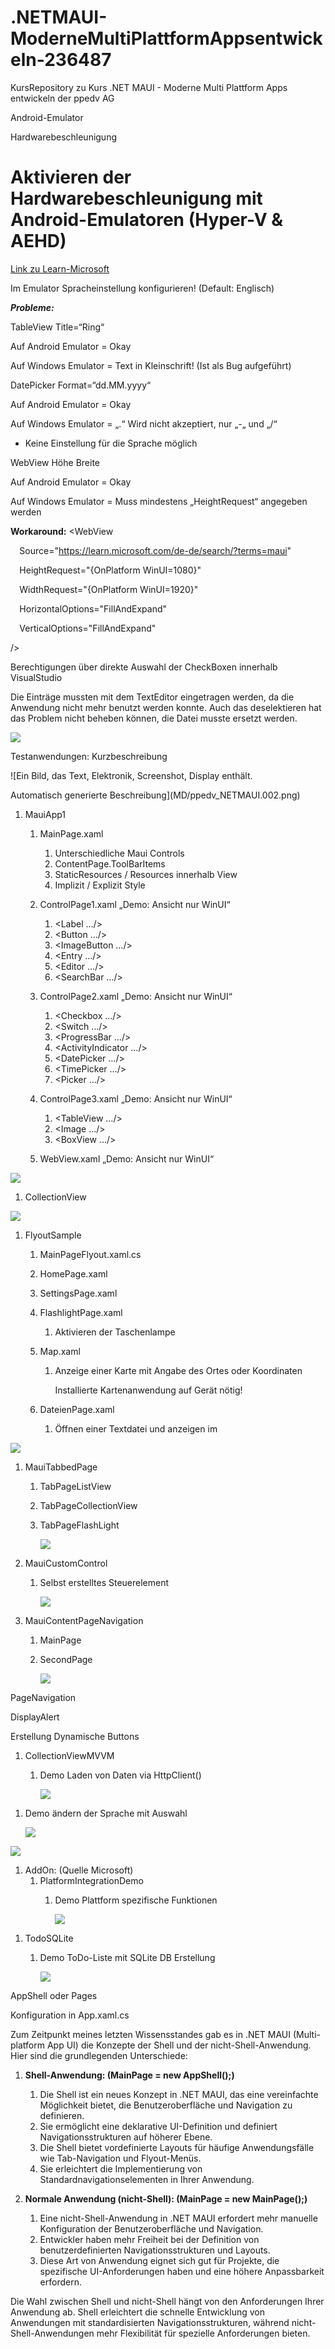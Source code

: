 ﻿# .NETMAUI-ModerneMultiPlattformAppsentwickeln-236487
KursRepository zu Kurs .NET MAUI - Moderne Multi Plattform Apps entwickeln der ppedv AG

Android-Emulator

Hardwarebeschleunigung

# Aktivieren der Hardwarebeschleunigung mit Android-Emulatoren (Hyper-V & AEHD)

[Link zu Learn-Microsoft](https://learn.microsoft.com/de-de/dotnet/maui/android/emulator/hardware-acceleration?view=net-maui-8.0)

Im Emulator Spracheinstellung konfigurieren! (Default: Englisch)

***Probleme:***

TableView Title=“Ring“

Auf Android Emulator = Okay

Auf Windows Emulator = Text in Kleinschrift! (Ist als Bug aufgeführt)

DatePicker Format=“dd.MM.yyyy“

Auf Android Emulator = Okay

Auf Windows Emulator = „.“ Wird nicht akzeptiert, nur „-„ und „/“

- Keine Einstellung für die Sprache möglich

WebView Höhe Breite

Auf Android Emulator = Okay

Auf Windows Emulator = Muss mindestens „HeightRequest“ angegeben werden

**Workaround:**
<WebView

`  `Source="https://learn.microsoft.com/de-de/search/?terms=maui"

`  `HeightRequest="{OnPlatform WinUI=1080}"

`  `WidthRequest="{OnPlatform WinUI=1920}"

`  `HorizontalOptions="FillAndExpand"

`  `VerticalOptions="FillAndExpand"

/>



Berechtigungen über direkte Auswahl der CheckBoxen innerhalb VisualStudio

Die Einträge mussten mit dem TextEditor eingetragen werden, da die Anwendung nicht mehr benutzt werden konnte. Auch das deselektieren hat das Problem nicht beheben können, die Datei musste ersetzt werden.

![](MD/ppedv_NETMAUI.001.png)



Testanwendungen: Kurzbeschreibung

![Ein Bild, das Text, Elektronik, Screenshot, Display enthält.

Automatisch generierte Beschreibung](MD/ppedv_NETMAUI.002.png)

1) MauiApp1
   1. MainPage.xaml
      1. Unterschiedliche Maui Controls
      1. ContentPage.ToolBarItems
      1. StaticResources / Resources innerhalb View
      1. Implizit / Explizit Style

   1. ControlPage1.xaml „Demo: Ansicht nur WinUI“
      1. <Label …/>
      1. <Button …/>
      1. <ImageButton …/>
      1. <Entry …/>
      1. <Editor …/>
      1. <SearchBar …/>

   1. ControlPage2.xaml „Demo: Ansicht nur WinUI“
      1. <Checkbox …/>
      1. <Switch …/>
      1. <ProgressBar …/>
      1. <ActivityIndicator …/>
      1. <DatePicker …/>
      1. <TimePicker …/>
      1. <Picker …/>

   1. ControlPage3.xaml „Demo: Ansicht nur WinUI“
      1. <TableView …/>
      1. <Image …/>
      1. <BoxView …/>

   1. WebView.xaml „Demo: Ansicht nur WinUI“

![](MD/ppedv_NETMAUI.003.png)



1) CollectionView

![](MD/ppedv_NETMAUI.004.png)

1) FlyoutSample
   1. MainPageFlyout.xaml.cs
   1. HomePage.xaml
   1. SettingsPage.xaml
   1. FlashlightPage.xaml
      1. Aktivieren der Taschenlampe
   1. Map.xaml
      1. Anzeige einer Karte mit Angabe des Ortes oder Koordinaten

         Installierte Kartenanwendung auf Gerät nötig!

   1. DateienPage.xaml
      1. Öffnen einer Textdatei und anzeigen im <Editor />

![](MD/ppedv_NETMAUI.005.png)



1) MauiTabbedPage
   1. TabPageListView
   1. TabPageCollectionView
   1. TabPageFlashLight

      ![](MD/ppedv_NETMAUI.006.png)

1) MauiCustomControl
   1. Selbst erstelltes Steuerelement

      ![](MD/ppedv_NETMAUI.007.png)

1) MauiContentPageNavigation
   1. MainPage
   1. SecondPage

      ![](MD/ppedv_NETMAUI.008.png)

PageNavigation

DisplayAlert

Erstellung Dynamische Buttons



1) CollectionViewMVVM
   1. Demo Laden von Daten via HttpClient()

      ![](MD/ppedv_NETMAUI.009.png)

1. Demo ändern der Sprache mit Auswahl

   ![](MD/ppedv_NETMAUI.010.png) 

![](MD/ppedv_NETMAUI.011.png)



1) AddOn: (Quelle Microsoft)
   1. PlatformIntegrationDemo
      1. Demo Plattform spezifische Funktionen

         ![](MD/ppedv_NETMAUI.012.png)


1. TodoSQLite
   1. Demo ToDo-Liste mit SQLite DB Erstellung

      ![](MD/ppedv_NETMAUI.013.png)



AppShell oder Pages

Konfiguration in App.xaml.cs

Zum Zeitpunkt meines letzten Wissensstandes gab es in .NET MAUI (Multi-platform App UI) die Konzepte der Shell und der nicht-Shell-Anwendung. 
Hier sind die grundlegenden Unterschiede:

1. **Shell-Anwendung: (**MainPage = new AppShell();**)**
   1. Die Shell ist ein neues Konzept in .NET MAUI, das eine vereinfachte Möglichkeit bietet, die Benutzeroberfläche und Navigation zu definieren.
   1. Sie ermöglicht eine deklarative UI-Definition und definiert Navigationsstrukturen auf höherer Ebene.
   1. Die Shell bietet vordefinierte Layouts für häufige Anwendungsfälle wie Tab-Navigation und Flyout-Menüs.
   1. Sie erleichtert die Implementierung von Standardnavigationselementen in Ihrer Anwendung.

1. **Normale Anwendung (nicht-Shell): (**MainPage = new MainPage();**)**
   1. Eine nicht-Shell-Anwendung in .NET MAUI erfordert mehr manuelle Konfiguration der Benutzeroberfläche und Navigation.
   1. Entwickler haben mehr Freiheit bei der Definition von benutzerdefinierten Navigationsstrukturen und Layouts.
   1. Diese Art von Anwendung eignet sich gut für Projekte, die spezifische UI-Anforderungen haben und eine höhere Anpassbarkeit erfordern.

Die Wahl zwischen Shell und nicht-Shell hängt von den Anforderungen Ihrer Anwendung ab. Shell erleichtert die schnelle Entwicklung von Anwendungen mit standardisierten Navigationsstrukturen, während nicht-Shell-Anwendungen mehr Flexibilität für spezielle Anforderungen bieten.

